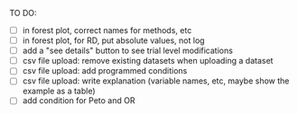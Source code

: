 TO DO:
- [ ] in forest plot, correct names for methods, etc
- [ ] in forest plot, for RD, put absolute values, not log
- [ ] add a "see details" button to see trial level modifications
- [ ] csv file upload: remove existing datasets when uploading a dataset
- [ ] csv file upload: add programmed conditions
- [ ] csv file upload: write explanation (variable names, etc, maybe show the example as a table)
- [ ] add condition for Peto and OR
